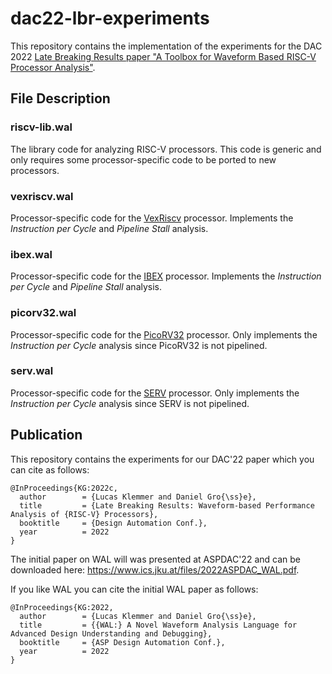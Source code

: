 # dac22-lbr-experiments
This repository contains the implementation of the experiments for the DAC 2022 [Late Breaking Results paper "A Toolbox for Waveform Based RISC-V Processor Analysis"](https://www.ics.jku.at/files/2022DAC_LBR-Waveform-based-Performance-Analyisis-for-RISC-V.pdf).

## File Description

### riscv-lib.wal
The library code for analyzing RISC-V processors. This code is generic and only requires some processor-specific code to be ported to new processors.

### vexriscv.wal
Processor-specific code for the [VexRiscv](https://github.com/SpinalHDL/VexRiscv) processor.
Implements the *Instruction per Cycle* and *Pipeline Stall* analysis.

### ibex.wal
Processor-specific code for the [IBEX](https://github.com/lowRISC/ibex) processor.
Implements the *Instruction per Cycle* and *Pipeline Stall* analysis.

### picorv32.wal
Processor-specific code for the [PicoRV32](https://github.com/YosysHQ/picorv32) processor.
Only implements the *Instruction per Cycle* analysis since PicoRV32 is not pipelined.

### serv.wal
Processor-specific code for the [SERV](https://github.com/olofk/serv) processor.
Only implements the *Instruction per Cycle* analysis since SERV is not pipelined.

## Publication

This repository contains the experiments for our DAC'22 paper which you can cite as follows:

```
@InProceedings{KG:2022c,
  author        = {Lucas Klemmer and Daniel Gro{\ss}e},
  title         = {Late Breaking Results: Waveform-based Performance Analysis of {RISC-V} Processors},
  booktitle     = {Design Automation Conf.},
  year          = 2022
}
```

The initial paper on WAL will was presented at ASPDAC'22 and can be downloaded here: https://www.ics.jku.at/files/2022ASPDAC_WAL.pdf.

If you like WAL you can cite the initial WAL paper as follows: 

```
@InProceedings{KG:2022,
  author        = {Lucas Klemmer and Daniel Gro{\ss}e},
  title         = {{WAL:} A Novel Waveform Analysis Language for Advanced Design Understanding and Debugging},
  booktitle     = {ASP Design Automation Conf.},
  year          = 2022
}

```
